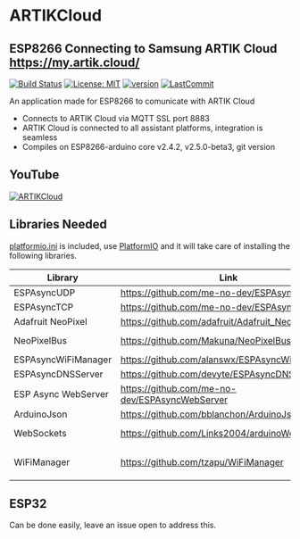 # ARTIKCloud

## ESP8266 Connecting to Samsung ARTIK Cloud https://my.artik.cloud/

[![Build Status](https://travis-ci.com/debsahu/ARTIKCloud.svg?branch=master)](https://travis-ci.com/debsahu/ARTIKCloud) [![License: MIT](https://img.shields.io/github/license/debsahu/ARTIKCloud.svg)](https://opensource.org/licenses/MIT) [![version](https://img.shields.io/github/release/debsahu/ARTIKCloud.svg)](https://github.com/debsahu/ARTIKCloud/releases/tag/1.0.0) [![LastCommit](https://img.shields.io/github/last-commit/debsahu/ARTIKCloud.svg?style=social)](https://github.com/debsahu/ARTIKCloud/commits/master)

An application made for ESP8266 to comunicate with ARTIK Cloud
- Connects to ARTIK Cloud via MQTT SSL port 8883
- ARTIK Cloud is connected to all assistant platforms, integration is seamless
- Compiles on ESP8266-arduino core v2.4.2, v2.5.0-beta3, git version

## YouTube

[![ARTIKCloud](https://img.youtube.com/vi/xxxxxxxx/0.jpg)](https://www.youtube.com/watch?v=xxxxxxxx)


## Libraries Needed

[platformio.ini](https://github.com/debsahu/ARTIKCloud/blob/master/platformio.ini) is included, use [PlatformIO](https://platformio.org/platformio-ide) and it will take care of installing the following libraries.

| Library                   | Link                                                       |                                            |
|---------------------------|------------------------------------------------------------|--------------------------------------------|
|ESPAsyncUDP                |https://github.com/me-no-dev/ESPAsyncUDP                    |                                            |
|ESPAsyncTCP                |https://github.com/me-no-dev/ESPAsyncTCP                    |                                            |
|Adafruit NeoPixel          |https://github.com/adafruit/Adafruit_NeoPixel               |                                            |
|NeoPixelBus                |https://github.com/Makuna/NeoPixelBus                       | optional: `#define USE_NEOPIXELBUS`        |
|ESPAsyncWiFiManager        |https://github.com/alanswx/ESPAsyncWiFiManager              | `#define USE_WIFIMANAGER`                  |
|ESPAsyncDNSServer          |https://github.com/devyte/ESPAsyncDNSServer                 |                                            |
|ESP Async WebServer        |https://github.com/me-no-dev/ESPAsyncWebServer              | `#defineUSE_ASYNC_WEBSERVER`               |
|ArduinoJson                |https://github.com/bblanchon/ArduinoJson                    |                                            |
|WebSockets                 |https://github.com/Links2004/arduinoWebSockets              | optional: `//#defineUSE_ASYNC_WEBSERVER`   |
|WiFiManager                |https://github.com/tzapu/WiFiManager                        | optional: `//#defineUSE_ASYNC_WEBSERVER` & `#define USE_WIFIMANAGER` |

## ESP32

Can be done easily, leave an issue open to address this.